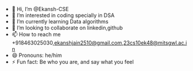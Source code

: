 - 👋 Hi, I’m @Ekansh-CSE
- 👀 I’m interested in coding specially in DSA
- 🌱 I’m currently learning Data algorithms
- 💞️ I’m looking to collaborate on linkedin,github
- 📫 How to reach me +918463025030,ekanshjain2510@gmail.com,23cs10ek48@mitsgwl.ac.in
- 😄 Pronouns: he/him
- ⚡ Fun fact: Be who you are, and say what you feel

<!---
Ekansh-CSE/Ekansh-CSE is a ✨ special ✨ repository because its `README.md` (this file) appears on your GitHub profile.
You can click the Preview link to take a look at your changes.
--->
